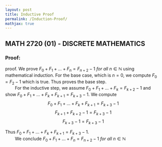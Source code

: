 ```yaml
---
layout: post
title: Inductive Proof
permalink: /Induction-Proof/
mathjax: true
---
```


## MATH 2720 (01) - DISCRETE MATHEMATICS

### Proof:

proof. We prove $F_0 + F_1 + ... +F_n = F_{n+2} - 1\ for\ all\ n \in \mathbb{N}$ using mathematical induction. For the base case, which is $n = 0$, we compute $F_0 = F_2 - 1$ which is true. Thus proves the base step.\
&nbsp; &nbsp; &nbsp; &nbsp; For the inductive step, we assume $F_0 + F_1 + ... +F_k = F_{k+2} - 1$ and show $F_0 + F_1 + ... +F_k + F_{k+1} = F_{k+3} - 1$. We compute $$F_0 + F_1 + ... +F_k + F_{k+1} = F_{k+3} - 1$$ $$F_{k+1} + F_{k+2} - 1 = F_{k+3} - 1$$ $$F_{k+3} - 1 = F_{k+3} - 1$$

Thus $F_0 + F_1 + ... +F_k + F_{k+1} = F_{k+3} - 1$.\
&nbsp; &nbsp; &nbsp; &nbsp; We conclude $F_0 + F_1 + ... +F_n = F_{n+2} - 1\ for\ all\ n \in \mathbb{N}$
